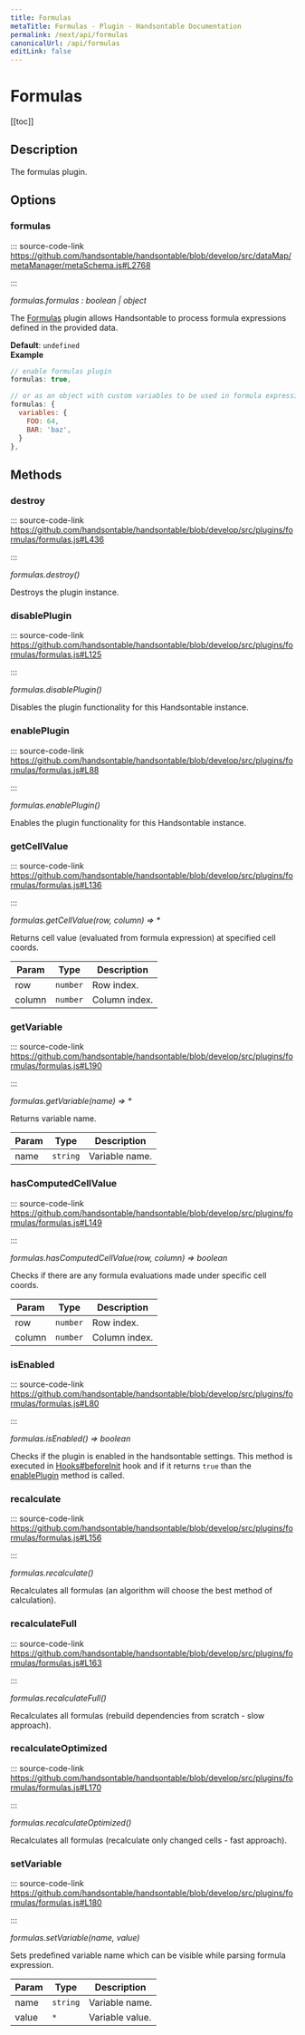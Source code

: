 ```yaml
---
title: Formulas
metaTitle: Formulas - Plugin - Handsontable Documentation
permalink: /next/api/formulas
canonicalUrl: /api/formulas
editLink: false
---
```


# Formulas

[[toc]]

## Description

The formulas plugin.


## Options

### formulas
  
::: source-code-link https://github.com/handsontable/handsontable/blob/develop/src/dataMap/metaManager/metaSchema.js#L2768

:::

_formulas.formulas : boolean | object_

The [Formulas](./formulas/) plugin allows Handsontable to process formula expressions defined in the provided data.

**Default**: <code>undefined</code>  
**Example**  
```js
// enable formulas plugin
formulas: true,

// or as an object with custom variables to be used in formula expressions
formulas: {
  variables: {
    FOO: 64,
    BAR: 'baz',
  }
},
```

## Methods

### destroy
  
::: source-code-link https://github.com/handsontable/handsontable/blob/develop/src/plugins/formulas/formulas.js#L436

:::

_formulas.destroy()_

Destroys the plugin instance.



### disablePlugin
  
::: source-code-link https://github.com/handsontable/handsontable/blob/develop/src/plugins/formulas/formulas.js#L125

:::

_formulas.disablePlugin()_

Disables the plugin functionality for this Handsontable instance.



### enablePlugin
  
::: source-code-link https://github.com/handsontable/handsontable/blob/develop/src/plugins/formulas/formulas.js#L88

:::

_formulas.enablePlugin()_

Enables the plugin functionality for this Handsontable instance.



### getCellValue
  
::: source-code-link https://github.com/handsontable/handsontable/blob/develop/src/plugins/formulas/formulas.js#L136

:::

_formulas.getCellValue(row, column) ⇒ \*_

Returns cell value (evaluated from formula expression) at specified cell coords.


| Param | Type | Description |
| --- | --- | --- |
| row | `number` | Row index. |
| column | `number` | Column index. |



### getVariable
  
::: source-code-link https://github.com/handsontable/handsontable/blob/develop/src/plugins/formulas/formulas.js#L190

:::

_formulas.getVariable(name) ⇒ \*_

Returns variable name.


| Param | Type | Description |
| --- | --- | --- |
| name | `string` | Variable name. |



### hasComputedCellValue
  
::: source-code-link https://github.com/handsontable/handsontable/blob/develop/src/plugins/formulas/formulas.js#L149

:::

_formulas.hasComputedCellValue(row, column) ⇒ boolean_

Checks if there are any formula evaluations made under specific cell coords.


| Param | Type | Description |
| --- | --- | --- |
| row | `number` | Row index. |
| column | `number` | Column index. |



### isEnabled
  
::: source-code-link https://github.com/handsontable/handsontable/blob/develop/src/plugins/formulas/formulas.js#L80

:::

_formulas.isEnabled() ⇒ boolean_

Checks if the plugin is enabled in the handsontable settings. This method is executed in [Hooks#beforeInit](./Hooks/#beforeInit)
hook and if it returns `true` than the [enablePlugin](#Formulas+enablePlugin) method is called.



### recalculate
  
::: source-code-link https://github.com/handsontable/handsontable/blob/develop/src/plugins/formulas/formulas.js#L156

:::

_formulas.recalculate()_

Recalculates all formulas (an algorithm will choose the best method of calculation).



### recalculateFull
  
::: source-code-link https://github.com/handsontable/handsontable/blob/develop/src/plugins/formulas/formulas.js#L163

:::

_formulas.recalculateFull()_

Recalculates all formulas (rebuild dependencies from scratch - slow approach).



### recalculateOptimized
  
::: source-code-link https://github.com/handsontable/handsontable/blob/develop/src/plugins/formulas/formulas.js#L170

:::

_formulas.recalculateOptimized()_

Recalculates all formulas (recalculate only changed cells - fast approach).



### setVariable
  
::: source-code-link https://github.com/handsontable/handsontable/blob/develop/src/plugins/formulas/formulas.js#L180

:::

_formulas.setVariable(name, value)_

Sets predefined variable name which can be visible while parsing formula expression.


| Param | Type | Description |
| --- | --- | --- |
| name | `string` | Variable name. |
| value | `*` | Variable value. |


